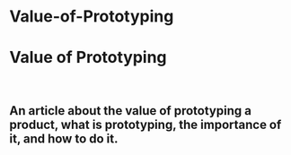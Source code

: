 # Value-of-Prototyping
<html>
  <h1>Value of Prototyping</h1>
  <br>
  <h2>An article about the value of prototyping a product, what is prototyping, the importance of it, and how to do it.</h2>
</html>
